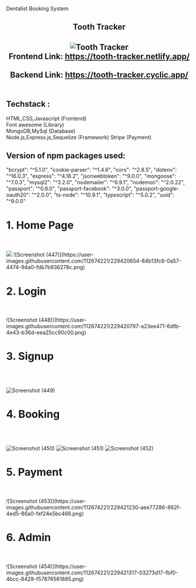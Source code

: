 
Dentalist Booking System

<div align="center">
<h2>Tooth Tracker<h2>

  ![Tooth Tracker](https://user-images.githubusercontent.com/112674221/229418884-02368d0e-c361-4314-be19-0be2243a6d5b.png)
  <br>
  Frontend Link: https://tooth-tracker.netlify.app/ <br> <br>
  Backend Link: https://tooth-tracker.cyclic.app/ <br> <br>
  

</div>
  
  <h2>Techstack : </h2>
HTML,CSS,Javascript (Frontend) <br>
Font awesome (Library) <br>
MongoDB,MySql (Database) <br>
Node.js,Express.js,Sequelize (Framework) 
Stripe (Payment)
  <br>
  
  <h2>Version of npm packages used:</h2>
  "bcrypt": "^5.1.0",
    "cookie-parser": "^1.4.6",
    "cors": "^2.8.5",
    "dotenv": "^16.0.3",
    "express": "^4.18.2",
    "jsonwebtoken": "^9.0.0",
    "mongoose": "^7.0.3",
    "mysql2": "^3.2.0",
    "nodemailer": "^6.9.1",
    "nodemon": "^2.0.22",
    "passport": "^0.6.0",
    "passport-facebook": "^3.0.0",
    "passport-google-oauth20": "^2.0.0",
    "ts-node": "^10.9.1",
    "typescript": "^5.0.2",
    "uuid": "^9.0.0"
  
  
  <h1>1.  Home Page  </h1><br><br>
  <img src="https://user-images.githubusercontent.com/112674221/229420654-84b13fc6-0a57-4474-94a0-fdb7b936278c.png">
  ![Screenshot (447)](https://user-images.githubusercontent.com/112674221/229420654-84b13fc6-0a57-4474-94a0-fdb7b936278c.png)
  
  <h1>2. Login  </h1>
  <br><br>
  ![Screenshot (448)](https://user-images.githubusercontent.com/112674221/229420797-a23ee471-6dfb-4e43-b36d-eea25cc90c00.png)
  
   <h1>3. Signup  </h1>
  <br><br>
  
  ![Screenshot (449)](https://user-images.githubusercontent.com/112674221/229420897-3afa74a0-4a93-4e72-a454-970303c2d05d.png)
  
  <h1>4. Booking  </h1>
  <br><br>
  
  ![Screenshot (450)](https://user-images.githubusercontent.com/112674221/229420997-7478a01e-dfea-4154-91ca-e4964233b84e.png)
  ![Screenshot (451)](https://user-images.githubusercontent.com/112674221/229421062-2e2d6ed9-a9a2-49ab-b994-d23396a49ec3.png)
  ![Screenshot (452)](https://user-images.githubusercontent.com/112674221/229421124-fd2f034f-b55e-4d97-b5ed-4bb5c8669b0e.png)
  
  <h1>5. Payment  </h1>
  <br><br>
  ![Screenshot (453)](https://user-images.githubusercontent.com/112674221/229421230-aee77286-862f-4ed5-86a0-fef24e5bc466.png)
  
  <h1>6. Admin  </h1>
  <br><br>
  ![Screenshot (454)](https://user-images.githubusercontent.com/112674221/229421317-03273d17-fbf0-4bcc-8429-f57876561885.png)

